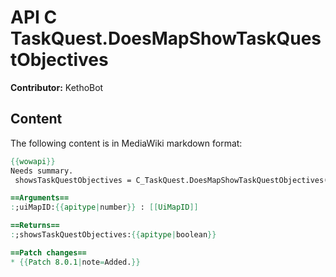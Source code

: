 # API C TaskQuest.DoesMapShowTaskQuestObjectives

**Contributor:** KethoBot

## Content

The following content is in MediaWiki markdown format:

```mediawiki
{{wowapi}}
Needs summary.
 showsTaskQuestObjectives = C_TaskQuest.DoesMapShowTaskQuestObjectives(uiMapID)

==Arguments==
:;uiMapID:{{apitype|number}} : [[UiMapID]]

==Returns==
:;showsTaskQuestObjectives:{{apitype|boolean}}

==Patch changes==
* {{Patch 8.0.1|note=Added.}}
```